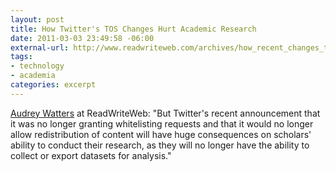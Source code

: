 ```yaml
--- 
layout: post
title: How Twitter's TOS Changes Hurt Academic Research
date: 2011-03-03 23:49:58 -06:00
external-url: http://www.readwriteweb.com/archives/how_recent_changes_to_twitters_terms_of_service_mi.php
tags:
- technology
- academia
categories: excerpt
---
```

<a href="http://www.readwriteweb.com/archives/how_recent_changes_to_twitters_terms_of_service_mi.php">Audrey Watters</a> at ReadWriteWeb: "But Twitter's recent announcement that it was no longer granting whitelisting requests and that it would no longer allow redistribution of content will have huge consequences on scholars' ability to conduct their research, as they will no longer have the ability to collect or export datasets for analysis."
